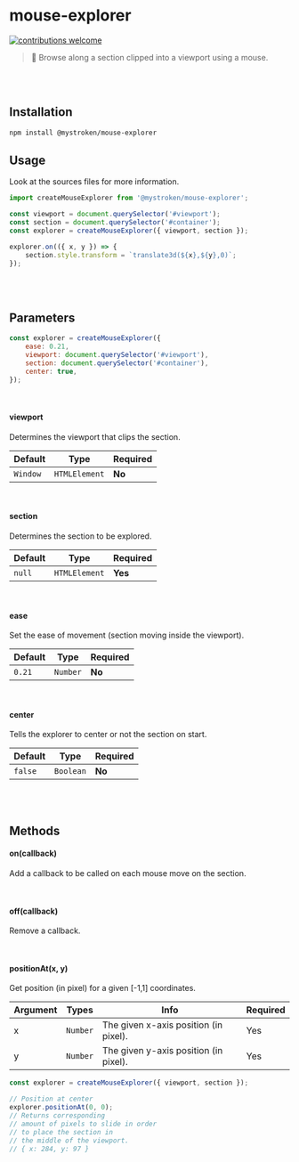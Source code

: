 # mouse-explorer

[![contributions welcome](https://img.shields.io/badge/contributions-welcome-brightgreen.svg?style=flat)](https://github.com/mystroken/mouse-explorer/issues)

> :mouse2: Browse along a section clipped into a viewport using a mouse.

<br>
<br>

## Installation

```bash
npm install @mystroken/mouse-explorer
```

## Usage

Look at the sources files for more information.

```javascript
import createMouseExplorer from '@mystroken/mouse-explorer';

const viewport = document.querySelector('#viewport');
const section = document.querySelector('#container');
const explorer = createMouseExplorer({ viewport, section });

explorer.on(({ x, y }) => {
    section.style.transform = `translate3d(${x},${y},0)`;
});
```

<br>
<br>

## Parameters

```javascript
const explorer = createMouseExplorer({
    ease: 0.21,
    viewport: document.querySelector('#viewport'),
    section: document.querySelector('#container'),
    center: true,
});
```

<br>

#### viewport

Determines the viewport that clips the section.

| Default  | Type          | Required |
| -------- | ------------- | -------- |
| `Window` | `HTMLElement` | **No**   |

<br>

#### section

Determines the section to be explored.

| Default | Type          | Required |
| ------- | ------------- | -------- |
| `null`  | `HTMLElement` | **Yes**  |

<br>

#### ease

Set the ease of movement (section moving inside the viewport).

| Default | Type     | Required |
| ------- | -------- | -------- |
| `0.21`  | `Number` | **No**   |

<br>

#### center

Tells the explorer to center or not the section on start.

| Default | Type      | Required |
| ------- | --------- | -------- |
| `false` | `Boolean` | **No**   |

<br>
<br>

## Methods

#### on(callback)
Add a callback to be called on each mouse move on the section.

<br>

#### off(callback)
Remove a callback.

<br>

#### positionAt(x, y)
Get position (in pixel) for a given [-1,1] coordinates.

| Argument | Types    | Info                                  | Required |
| -------- | -------- | ------------------------------------- | -------- |
| x        | `Number` | The given x-axis position (in pixel). | Yes      |
| y        | `Number` | The given y-axis position (in pixel). | Yes      |

```javascript
const explorer = createMouseExplorer({ viewport, section });

// Position at center
explorer.positionAt(0, 0);
// Returns corresponding 
// amount of pixels to slide in order 
// to place the section in 
// the middle of the viewport.
// { x: 284, y: 97 }
```

